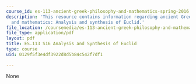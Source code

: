 ```yaml
---
course_id: es-113-ancient-greek-philosophy-and-mathematics-spring-2016
description: 'This resource contains information regarding ancient Greek philosophy
  and mathematics: Analysis and synthesis of Euclid.'
file_location: /coursemedia/es-113-ancient-greek-philosophy-and-mathematics-spring-2016/0129f5f3e4df3922d8d5b84c542f7df1_MITES_113S16_Analysis.pdf
file_type: application/pdf
layout: pdf
title: ES.113 S16 Analysis and Synthesis of Euclid
type: course
uid: 0129f5f3e4df3922d8d5b84c542f7df1

---
```

None